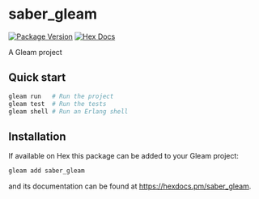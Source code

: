 # saber_gleam

[![Package Version](https://img.shields.io/hexpm/v/saber_gleam)](https://hex.pm/packages/saber_gleam)
[![Hex Docs](https://img.shields.io/badge/hex-docs-ffaff3)](https://hexdocs.pm/saber_gleam/)

A Gleam project

## Quick start

```sh
gleam run   # Run the project
gleam test  # Run the tests
gleam shell # Run an Erlang shell
```

## Installation

If available on Hex this package can be added to your Gleam project:

```sh
gleam add saber_gleam
```

and its documentation can be found at <https://hexdocs.pm/saber_gleam>.
